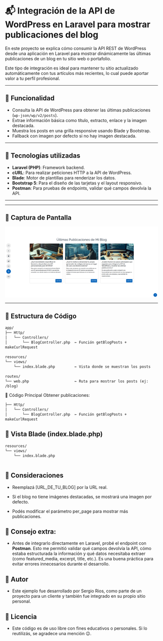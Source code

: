 # 📬 Integración de la API de WordPress en Laravel para mostrar publicaciones del blog

En este proyecto se explica cómo consumir la API REST de WordPress desde una aplicación en Laravel para mostrar dinámicamente las últimas publicaciones de un blog en tu sitio web o portafolio.

Este tipo de integración es ideal para mantener tu sitio actualizado automáticamente con tus artículos más recientes, lo cual puede aportar valor a tu perfil profesional.

---

## 🚀 Funcionalidad

- Consulta la API de WordPress para obtener las últimas publicaciones (`wp-json/wp/v2/posts`).
- Extrae información básica como título, extracto, enlace y la imagen destacada.
- Muestra los posts en una grilla responsive usando Blade y Bootstrap.
- Fallback con imagen por defecto si no hay imagen destacada.

---

## 🧩 Tecnologías utilizadas

- **Laravel (PHP)**: Framework backend.
- **cURL**: Para realizar peticiones HTTP a la API de WordPress.
- **Blade**: Motor de plantillas para renderizar los datos.
- **Bootstrap 5**: Para el diseño de las tarjetas y el layout responsivo.
- **Postman**: Para pruebas de endpoints, validar qué campos devolvía la API.

---

---

## 📸 Captura de Pantalla

![Vista de la app](images/muestra.png)

---


## 📂 Estructura de Código

```text
app/
├── Http/
│   └── Controllers/
│       └── BlogController.php  ← Función getBlogPosts + makeCurlRequest

resources/
└── views/
    └── index.blade.php         ← Vista donde se muestran los posts

routes/
└── web.php                     ← Ruta para mostrar los posts (ej: /blog)
```


🔧 Código Principal
Obtener publicaciones:
```
├── Http/
│   └── Controllers/
│       └── BlogController.php  ← Función getBlogPosts + makeCurlRequest
```


## 📸 Vista Blade (index.blade.php)

```
resources/
└── views/
    └── index.blade.php 
    
```

## 📌 Consideraciones
- Reemplazá [URL_DE_TU_BLOG] por la URL real.

- Si el blog no tiene imágenes destacadas, se mostrará una imagen por defecto.

- Podés modificar el parámetro per_page para mostrar más publicaciones.

## 📌 Consejo extra: 
- Antes de integrarlo directamente en Laravel, probé el endpoint con **Postman**. Esto me permitió validar qué campos devolvía la API, cómo estaba estructurada la información y qué datos necesitaba extraer (como featured_media, excerpt, title, etc.). Es una buena práctica para evitar errores innecesarios durante el desarrollo.

## 🧠 Autor
- Este ejemplo fue desarrollado por Sergio Rios, como parte de un proyecto para un cliente y también fue integrado en su propio sitio personal.

## 📄 Licencia
- Este código es de uso libre con fines educativos o personales. Si lo reutilizás, se agradece una mención 😉.